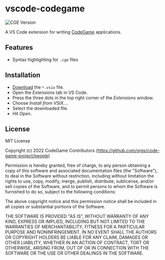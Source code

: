 # vscode-codegame
![CGE Version](https://img.shields.io/badge/CGE-v0.2-green)

A VS Code extension for writing [CodeGame](https://github.com/code-game-project) applications.

## Features

- Syntax highlighting for `.cge` files

## Installation

- [Download](https://github.com/code-game-project/vscode-codegame/releases) the `*.vsix` file.
- Open the _Extensions_ tab in VS Code.
- Press the three dots in the top right corner of the _Extensions_ window.
- Choose _Install from VSIX…_.
- Select the downloaded file.
- Hit _Open_.

## License

MIT License

Copyright (c) 2022 CodeGame Contributors (https://github.com/orgs/code-game-project/people)

Permission is hereby granted, free of charge, to any person obtaining a copy
of this software and associated documentation files (the "Software"), to deal
in the Software without restriction, including without limitation the rights
to use, copy, modify, merge, publish, distribute, sublicense, and/or sell
copies of the Software, and to permit persons to whom the Software is
furnished to do so, subject to the following conditions:

The above copyright notice and this permission notice shall be included in all
copies or substantial portions of the Software.

THE SOFTWARE IS PROVIDED "AS IS", WITHOUT WARRANTY OF ANY KIND, EXPRESS OR
IMPLIED, INCLUDING BUT NOT LIMITED TO THE WARRANTIES OF MERCHANTABILITY,
FITNESS FOR A PARTICULAR PURPOSE AND NONINFRINGEMENT. IN NO EVENT SHALL THE
AUTHORS OR COPYRIGHT HOLDERS BE LIABLE FOR ANY CLAIM, DAMAGES OR OTHER
LIABILITY, WHETHER IN AN ACTION OF CONTRACT, TORT OR OTHERWISE, ARISING FROM,
OUT OF OR IN CONNECTION WITH THE SOFTWARE OR THE USE OR OTHER DEALINGS IN THE
SOFTWARE.
